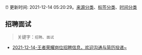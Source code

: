 :alarm_clock: 更新时间: 2021-12-14 05:20:29。[来源分类](../README.md)、[标签分类](../TAGS.md)、[时间分类](../TIMELINE.md)

## 招聘面试


> 关键字：`招聘`、`面试`



- [2021-12-14-王者荣耀岗位招聘信息，欢迎沟通与简历投递~](https://www.v2ex.com/t/822072) 